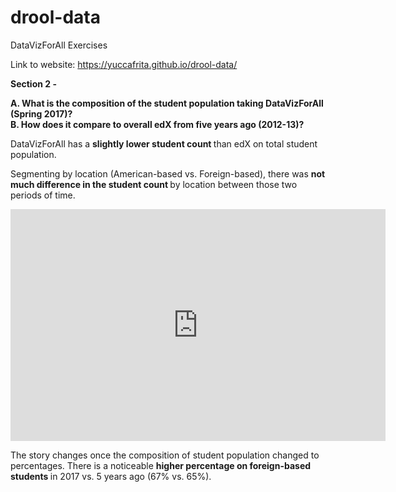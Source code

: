 # drool-data
DataVizForAll Exercises

Link to website: https://yuccafrita.github.io/drool-data/

<b> Section 2 - </b> 

<b> A.  What is the composition of the student population taking DataVizForAll (Spring 2017)? </b>  
<b> B.  How does it compare to overall edX from five years ago (2012-13)? </b>


DataVizForAll has a <b> slightly lower student count </b> than edX on total student population. 

Segmenting by location (American-based vs. Foreign-based), there was <b> not much difference in the student count </b> by location between those two periods of time.  
    
<iframe width="600" height="371" seamless frameborder="0" scrolling="no" src="https://docs.google.com/spreadsheets/d/1c96HgGYHpxlHjhD29UtoowZVsKaqDGPnDcP5qAzfz3E/pubchart?oid=1498516026&amp;format=interactive"></iframe>
    
The story changes once the composition of student population changed to percentages.  There is a noticeable <b> higher percentage on foreign-based students </b> in 2017 vs. 5 years ago (67% vs. 65%).  


